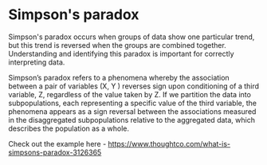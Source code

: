 # Simpson's paradox
Simpson's paradox occurs when groups of data show one particular trend, but this trend is reversed when the groups are combined together. Understanding and identifying this paradox is important for correctly interpreting data.

Simpson’s paradox refers to a phenomena whereby the association between a pair of variables (X, Y ) reverses sign upon conditioning of a third variable, Z, regardless of the value taken by Z. If we partition the data into subpopulations, each representing a specific value of the third variable, the phenomena appears as a sign reversal between the associations measured in the disaggregated subpopulations relative to the aggregated data, which describes the population as a whole.

Check out the example here - https://www.thoughtco.com/what-is-simpsons-paradox-3126365



